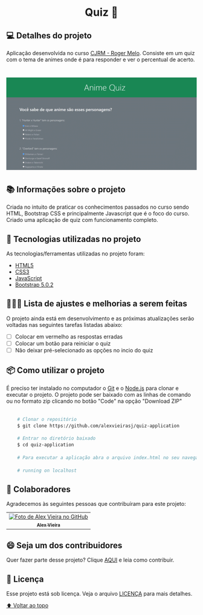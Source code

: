 <h1 id="title" align="center">
  Quiz 🎲
</h1>

## 💻 Detalhes do projeto

Aplicação desenvolvida no curso [CJRM - Roger Melo](https://www.rogermelo.com.br/). Consiste em um quiz com o tema de animes onde é para responder e ver o percentual de acerto.

<h1 align="center">
    <img alt="Capa Projeto" title="CapaProjeto" src="./demonstracao-aplicacao.gif"/>
</h1>

## 📚 Informações sobre o projeto

Criada no intuito de praticar os conhecimentos passados no curso sendo HTML, Bootstrap CSS e principalmente Javascript que é o foco do curso. Criado uma aplicação de quiz com funcionamento completo.

## :rocket: Tecnologias utilizadas no projeto

As tecnologias/ferramentas utilizadas no projeto foram:

- [HTML5](https://developer.mozilla.org/en-US/docs/Web/Guide/HTML/HTML5)
- [CSS3](https://developer.mozilla.org/en-US/docs/Web/CSS)
- [JavaScript](https://developer.mozilla.org/en-US/docs/Web/JavaScript)
- [Bootstrap 5.0.2](https://getbootstrap.com/docs/4.3/getting-started/introduction/)

## 👨🏻‍💻 Lista de ajustes e melhorias a serem feitas

O projeto ainda está em desenvolvimento e as próximas atualizações serão voltadas nas seguintes tarefas listadas abaixo:

- [ ] Colocar em vermelho as respostas erradas
- [ ] Colocar um botão para reiniciar o quiz
- [ ] Não deixar pré-selecionado as opções no incio do quiz

## :package: Como utilizar o projeto

É preciso ter instalado no computador o [Git](https://git-scm.com) e o [Node.js](https://nodejs.org/) para clonar e executar o projeto. O projeto pode ser baixado com as linhas de comando ou no formato zip clicando no botão "Code" na opção "Download ZIP"

```bash

    # Clonar o repositório
    $ git clone https://github.com/alexvieirasj/quiz-application

    # Entrar no diretório baixado
    $ cd quiz-application

    # Para executar a aplicação abra o arquivo index.html no seu navegador
    
    # running on localhost
```

## 🤝 Colaboradores

Agradecemos às seguintes pessoas que contribuíram para este projeto:

<table>
  <tr>
    <td align="center">
      <a href="#">
        <img src="https://avatars.githubusercontent.com/u/23263907" width="100px;" alt="Foto de Alex Vieira no GitHub"/><br>
        <sub>
          <b>Alex Vieira</b>
        </sub>
      </a>
    </td>
  </tr>
</table>

## 😄 Seja um dos contribuidores<br>

Quer fazer parte desse projeto? Clique [AQUI](CONTRIBUTING.md) e leia como contribuir.

## 📝 Licença

Esse projeto está sob licença. Veja o arquivo [LICENÇA](LICENSE.md) para mais detalhes.

[⬆ Voltar ao topo](#title)
